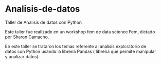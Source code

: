 # Analisis-de-datos
Taller de Analisis de datos con Python

Este  taller fue realizado en  un workshop fem de data science Fem, dictado por Sharon Camacho.

En este taller se  trataron los temas referente al analisis exploratorio de datos con Python usando la libreria  Pandas ( libreria que permite manipular y analizar datos)
